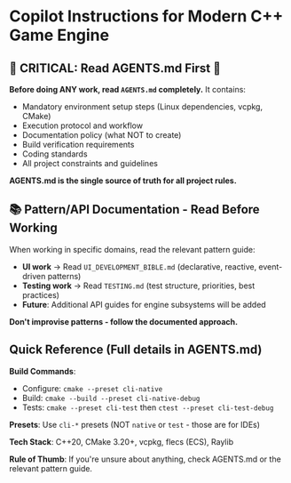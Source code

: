 # Copilot Instructions for Modern C++ Game Engine

## 🚨 CRITICAL: Read AGENTS.md First 🚨

**Before doing ANY work, read `AGENTS.md` completely.** It contains:
- Mandatory environment setup steps (Linux dependencies, vcpkg, CMake)
- Execution protocol and workflow
- Documentation policy (what NOT to create)
- Build verification requirements
- Coding standards
- All project constraints and guidelines

**AGENTS.md is the single source of truth for all project rules.**

## 📚 Pattern/API Documentation - Read Before Working

When working in specific domains, read the relevant pattern guide:
- **UI work** → Read `UI_DEVELOPMENT_BIBLE.md` (declarative, reactive, event-driven patterns)
- **Testing work** → Read `TESTING.md` (test structure, priorities, best practices)
- **Future**: Additional API guides for engine subsystems will be added

**Don't improvise patterns - follow the documented approach.**

## Quick Reference (Full details in AGENTS.md)

**Build Commands**:
- Configure: `cmake --preset cli-native`
- Build: `cmake --build --preset cli-native-debug`
- Tests: `cmake --preset cli-test` then `ctest --preset cli-test-debug`

**Presets**: Use `cli-*` presets (NOT `native` or `test` - those are for IDEs)

**Tech Stack**: C++20, CMake 3.20+, vcpkg, flecs (ECS), Raylib

**Rule of Thumb**: If you're unsure about anything, check AGENTS.md or the relevant pattern guide.
